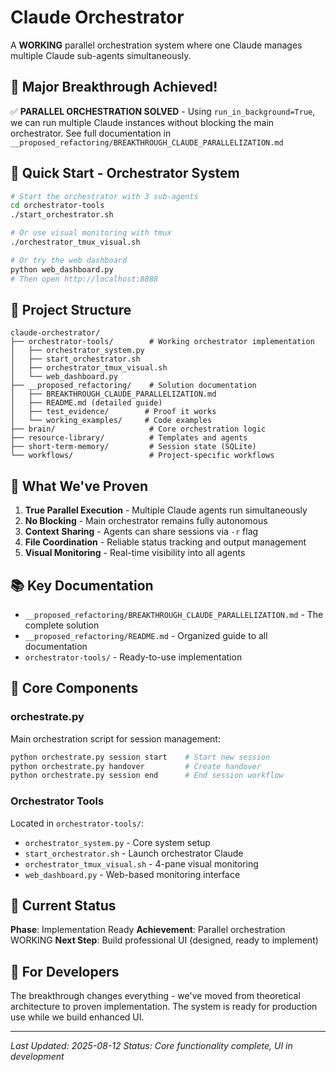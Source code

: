 # Claude Orchestrator

A **WORKING** parallel orchestration system where one Claude manages multiple Claude sub-agents simultaneously. 

## 🎉 Major Breakthrough Achieved!

✅ **PARALLEL ORCHESTRATION SOLVED** - Using `run_in_background=True`, we can run multiple Claude instances without blocking the main orchestrator. See full documentation in `__proposed_refactoring/BREAKTHROUGH_CLAUDE_PARALLELIZATION.md`

## 🚀 Quick Start - Orchestrator System

```bash
# Start the orchestrator with 3 sub-agents
cd orchestrator-tools
./start_orchestrator.sh

# Or use visual monitoring with tmux
./orchestrator_tmux_visual.sh

# Or try the web dashboard
python web_dashboard.py
# Then open http://localhost:8888
```

## 📁 Project Structure

```
claude-orchestrator/
├── orchestrator-tools/        # Working orchestrator implementation
│   ├── orchestrator_system.py
│   ├── start_orchestrator.sh
│   ├── orchestrator_tmux_visual.sh
│   └── web_dashboard.py
├── __proposed_refactoring/    # Solution documentation
│   ├── BREAKTHROUGH_CLAUDE_PARALLELIZATION.md
│   ├── README.md (detailed guide)
│   ├── test_evidence/        # Proof it works
│   └── working_examples/     # Code examples
├── brain/                     # Core orchestration logic
├── resource-library/          # Templates and agents
├── short-term-memory/         # Session state (SQLite)
└── workflows/                 # Project-specific workflows
```

## 🎯 What We've Proven

1. **True Parallel Execution** - Multiple Claude agents run simultaneously
2. **No Blocking** - Main orchestrator remains fully autonomous
3. **Context Sharing** - Agents can share sessions via `-r` flag
4. **File Coordination** - Reliable status tracking and output management
5. **Visual Monitoring** - Real-time visibility into all agents

## 📚 Key Documentation

- `__proposed_refactoring/BREAKTHROUGH_CLAUDE_PARALLELIZATION.md` - The complete solution
- `__proposed_refactoring/README.md` - Organized guide to all documentation
- `orchestrator-tools/` - Ready-to-use implementation

## 🔧 Core Components

### orchestrate.py
Main orchestration script for session management:
```bash
python orchestrate.py session start    # Start new session
python orchestrate.py handover         # Create handover
python orchestrate.py session end      # End session workflow
```

### Orchestrator Tools
Located in `orchestrator-tools/`:
- `orchestrator_system.py` - Core system setup
- `start_orchestrator.sh` - Launch orchestrator Claude
- `orchestrator_tmux_visual.sh` - 4-pane visual monitoring
- `web_dashboard.py` - Web-based monitoring interface

## 🚦 Current Status

**Phase**: Implementation Ready
**Achievement**: Parallel orchestration WORKING
**Next Step**: Build professional UI (designed, ready to implement)

## 📖 For Developers

The breakthrough changes everything - we've moved from theoretical architecture to proven implementation. The system is ready for production use while we build enhanced UI.

---

*Last Updated: 2025-08-12*
*Status: Core functionality complete, UI in development*